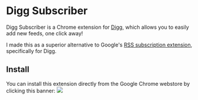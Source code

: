 # Digg Subscriber

Digg Subscriber is a Chrome extension for [Digg](https://digg.com/reader),
which allows you to easily add new feeds, one click away!

I made this as a superior alternative to Google's
[RSS subscription extension](http://bit.ly/googlerss-extension), specifically for Digg.

## Install

You can install this extension directly from the
Google Chrome webstore by clicking this banner:
[<img src='https://developer.chrome.com/webstore/images/ChromeWebStore_BadgeWBorder_v2_206x58.png'>](http://bit.ly/digg-subscriber)

